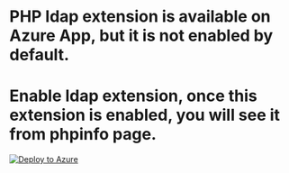 # PHP ldap extension is available on Azure App, but it is not enabled by default. 
# Enable ldap extension, once this extension is enabled, you will see it from phpinfo page.
[![Deploy to Azure](http://azuredeploy.net/deploybutton.png)](https://azuredeploy.net/)
